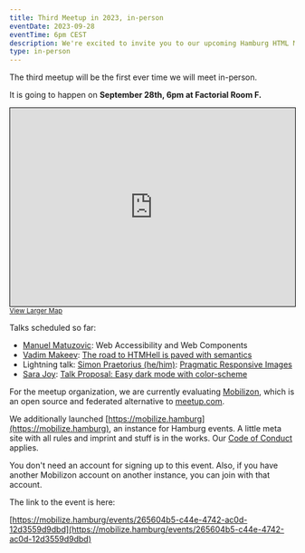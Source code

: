 ```yaml
---
title: Third Meetup in 2023, in-person
eventDate: 2023-09-28
eventTime: 6pm CEST
description: We're excited to invite you to our upcoming Hamburg HTML Meetup, happening in-person at Factorial GmbH
type: in-person
---
```


The third meetup will be the first ever time we will meet in-person. 

It is going to happen on <strong>September 28th, 6pm at Factorial Room F.</strong>

<iframe width="100%" height="350" src="https://www.openstreetmap.org/export/embed.html?bbox=9.928590953350069%2C53.546534386059456%2C9.930742084980013%2C53.54804836197989&amp;layer=mapnik&amp;marker=53.54729138078932%2C9.929666519165039" style="border: 1px solid black"></iframe><small><a href="https://www.openstreetmap.org/?mlat=53.54729&amp;mlon=9.92967#map=19/53.54729/9.92967">View Larger Map</a></small>

Talks scheduled so far:

- [Manuel Matuzovic](https://front-end.social/@matuzo): Web Accessibility and Web Components
- [Vadim Makeev](https://mastodon.social/@pepelsbey): [The road to HTMHell is paved with semantics](https://github.com/hhtml-de/call-for-proposals/issues/4)
- Lightning talk: [Simon Praetorius (he/him)](https://norden.social/@s2b): [Pragmatic Responsive Images](https://github.com/hhtml-de/call-for-proposals/issues/5)
- [Sara Joy](https://front-end.social/@sarajw): [Talk Proposal: Easy dark mode with color-scheme](https://github.com/hhtml-de/call-for-proposals/issues/6)

For the meetup organization, we are currently evaluating [Mobilizon](https://mobilizon.org/en/), which is an open source and federated alternative to [meetup.com](https://meetup.com).

We additionally launched [https://mobilize.hamburg](https://mobilize.hamburg), an instance for Hamburg events. A little meta site with all rules and imprint and stuff is in the works. Our [Code of Conduct](https://hhtml.de/code-of-conduct/) applies.

You don't need an account for signing up to this event. Also, if you have another Mobilizon account on another instance, you can join with that account.

The link to the event is here:

[https://mobilize.hamburg/events/265604b5-c44e-4742-ac0d-12d3559d9dbd](https://mobilize.hamburg/events/265604b5-c44e-4742-ac0d-12d3559d9dbd)
